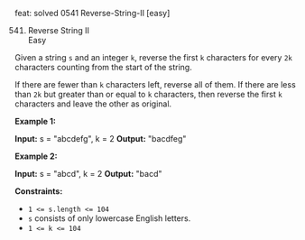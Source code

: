 feat: solved 0541 Reverse-String-II [easy]

541. Reverse String II  
Easy

Given a string  `s`  and an integer  `k`, reverse the first  `k`  characters for every  `2k`  characters counting from the start of the string.

If there are fewer than  `k`  characters left, reverse all of them. If there are less than  `2k`  but greater than or equal to  `k`  characters, then reverse the first  `k`  characters and leave the other as original.

**Example 1:**

**Input:** s = "abcdefg", k = 2
**Output:** "bacdfeg"

**Example 2:**

**Input:** s = "abcd", k = 2
**Output:** "bacd"

**Constraints:**

-   `1 <= s.length <= 104`
-   `s`  consists of only lowercase English letters.
-   `1 <= k <= 104`